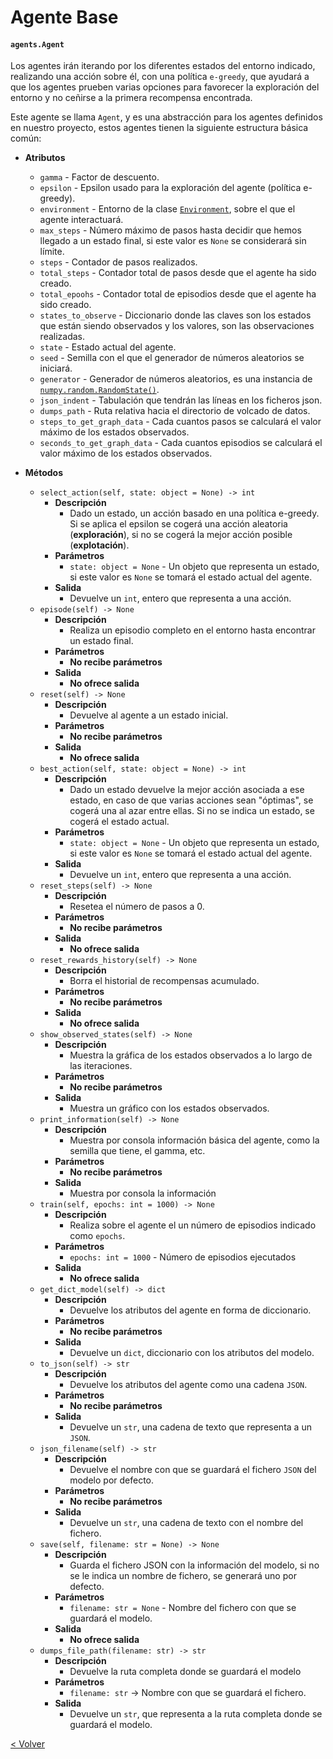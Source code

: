 # Agente Base
#### `agents.Agent`

Los agentes irán iterando por los diferentes estados del entorno indicado, realizando una acción sobre él, con una 
política `e-greedy`, que ayudará a que los agentes prueben varias opciones para favorecer la exploración del entorno y 
no ceñirse a la primera recompensa encontrada.

Este agente se llama `Agent`, y es una abstracción para los agentes definidos en nuestro proyecto, estos agentes tienen 
la  siguiente estructura básica común:

* **Atributos**
    * `gamma` - Factor de descuento.
    * `epsilon` - Epsilon usado para la exploración del agente (política e-greedy).
    * `environment` - Entorno de la clase [`Environment`](../environments/environment.md), sobre el que el agente
    interactuará.
    * `max_steps` - Número máximo de pasos hasta decidir que hemos llegado a un estado final, si este valor
    es `None` se considerará sin límite.
    * `steps` - Contador de pasos realizados.
    * `total_steps` - Contador total de pasos desde que el agente ha sido creado.
    * `total_epoohs` - Contador total de episodios desde que el agente ha sido creado.
    * `states_to_observe` - Diccionario donde las claves son los estados que están siendo observados y los valores, son 
    las observaciones realizadas.
    * `state` - Estado actual del agente.
    * `seed` - Semilla con el que el generador de números aleatorios se iniciará.
    * `generator` - Generador de números aleatorios, es una instancia de
    [`numpy.random.RandomState()`](https://docs.scipy.org/doc/numpy/reference/generated/numpy.random.RandomState.html).
    * `json_indent` - Tabulación que tendrán las líneas en los ficheros json.
    * `dumps_path` - Ruta relativa hacia el directorio de volcado de datos.
    * `steps_to_get_graph_data` - Cada cuantos pasos se calculará el valor máximo de los estados observados.
    * `seconds_to_get_graph_data` - Cada cuantos episodios se calculará el valor máximo de los estados observados.
    
* **Métodos**
    * `select_action(self, state: object = None) -> int`
        * **Descripción**
            * Dado un estado, un acción basado en una política e-greedy. Si se aplica el epsilon se cogerá una acción 
            aleatoria (**exploración**), si no se cogerá la mejor acción posible (**explotación**).
        * **Parámetros**
            * `state: object = None` - Un objeto que representa un estado, si este valor es `None` se tomará el estado
            actual del agente.
        * **Salida**
            * Devuelve un `int`, entero que representa a una acción.
    * `episode(self) -> None`
        * **Descripción**
            * Realiza un episodio completo en el entorno hasta encontrar un estado final. 
        * **Parámetros**
            * **No recibe parámetros**
        * **Salida**
            * **No ofrece salida**
    * `reset(self) -> None`
        * **Descripción**
            * Devuelve al agente a un estado inicial.
        * **Parámetros**
            * **No recibe parámetros**
        * **Salida**
            * **No ofrece salida**
    * `best_action(self, state: object = None) -> int`
        * **Descripción**
            * Dado un estado devuelve la mejor acción asociada a ese estado, en caso de que varias acciones sean
            "óptimas", se cogerá una al azar entre ellas. Si no se indica un estado, se cogerá el estado actual.
        * **Parámetros**
            * `state: object = None` - Un objeto que representa un estado, si este valor es `None` se tomará el estado
            actual del agente.
        * **Salida**
            * Devuelve un `int`, entero que representa a una acción. 
    * `reset_steps(self) -> None`
        * **Descripción**
            * Resetea el número de pasos a 0.
        * **Parámetros**
            * **No recibe parámetros**
        * **Salida**
            * **No ofrece salida**
    * `reset_rewards_history(self) -> None`
        * **Descripción**
            * Borra el historial de recompensas acumulado.
        * **Parámetros**
            * **No recibe parámetros**
        * **Salida**
            * **No ofrece salida**
    * `show_observed_states(self) -> None`
        * **Descripción**
            * Muestra la gráfica de los estados observados a lo largo de las iteraciones.
        * **Parámetros**
            * **No recibe parámetros**
        * **Salida**
            * Muestra un gráfico con los estados observados.
    * `print_information(self) -> None`
        * **Descripción**
            * Muestra por consola información básica del agente, como la semilla que tiene, el gamma, etc.
        * **Parámetros**
            * **No recibe parámetros**
        * **Salida**
            * Muestra por consola la información
    * `train(self, epochs: int = 1000) -> None`
        * **Descripción**
            * Realiza sobre el agente el un número de episodios indicado como `epochs`.
        * **Parámetros**
            * `epochs: int = 1000` - Número de episodios ejecutados
        * **Salida**
            * **No ofrece salida**
    * `get_dict_model(self) -> dict`
        * **Descripción**
            * Devuelve los atributos del agente en forma de diccionario.
        * **Parámetros**
            * **No recibe parámetros**
        * **Salida**
            * Devuelve un `dict`, diccionario con los atributos del modelo.
    * `to_json(self) -> str`
        * **Descripción**
            * Devuelve los atributos del agente como una cadena `JSON`.
        * **Parámetros**
            * **No recibe parámetros**
        * **Salida**
            * Devuelve un `str`, una cadena de texto que representa a un `JSON`.
    * `json_filename(self) -> str`
        * **Descripción**
            * Devuelve el nombre con que se guardará el fichero `JSON` del modelo por defecto.
        * **Parámetros**
            * **No recibe parámetros**
        * **Salida**
            * Devuelve un `str`, una cadena de texto con el nombre del fichero.
    * `save(self, filename: str = None) -> None`
        * **Descripción**
            * Guarda el fichero JSON con la información del modelo, si no se le indica un nombre de fichero, se generará
             uno por defecto.
        * **Parámetros**
            * `filename: str = None` - Nombre del fichero con que se guardará el modelo.
        * **Salida**
            * **No ofrece salida**
    * `dumps_file_path(filename: str) -> str`
        * **Descripción**
            * Devuelve la ruta completa donde se guardará el modelo
        * **Parámetros**
            * `filename: str` -> Nombre con que se guardará el fichero.
        * **Salida**
            * Devuelve un `str`, que representa a la ruta completa donde se guardará el modelo. 
 
[< Volver](index.md)
